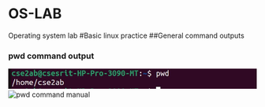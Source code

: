 # OS-LAB
Operating system lab
#Basic linux practice 
##General command outputs
### pwd command output
![pwd command output](pwd.png)
![pwd command manual](mpwd.png)
